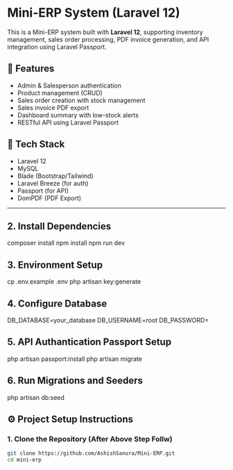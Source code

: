 # Mini-ERP System (Laravel 12)

This is a Mini-ERP system built with **Laravel 12**, supporting inventory management, sales order processing, PDF invoice generation, and API integration using Laravel Passport.

## 🚀 Features

- Admin & Salesperson authentication
- Product management (CRUD)
- Sales order creation with stock management
- Sales invoice PDF export
- Dashboard summary with low-stock alerts
- RESTful API using Laravel Passport

## 🧰 Tech Stack

- Laravel 12
- MySQL
- Blade (Bootstrap/Tailwind)
- Laravel Breeze (for auth)
- Passport (for API)
- DomPDF (PDF Export)

---

## 2. Install Dependencies
composer install
npm install
npm run dev

## 3. Environment Setup
cp .env.example .env
php artisan key:generate

## 4. Configure Database
DB_DATABASE=your_database
DB_USERNAME=root
DB_PASSWORD=

## 5. API Authantication Passport Setup
php artisan passport:install
php artisan migrate

## 6.  Run Migrations and Seeders
php artisan db:seed



## ⚙️ Project Setup Instructions
### 1. Clone the Repository (After Above Step Follw)
```bash
git clone https://github.com/AshishSanura/Mini-ERP.git
cd mini-erp